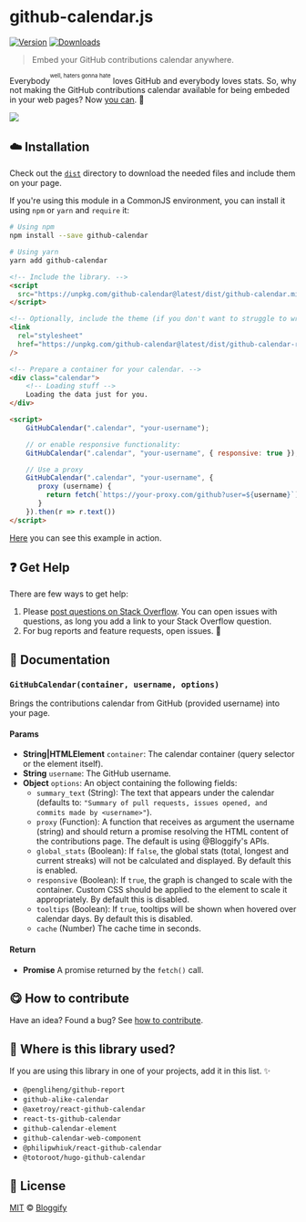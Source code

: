 <!-- Please do not edit this file. Edit the `blah` field in the `package.json` instead. If in doubt, open an issue. -->


















# github-calendar.js

 [![Version](https://img.shields.io/npm/v/github-calendar.svg)](https://www.npmjs.com/package/github-calendar) [![Downloads](https://img.shields.io/npm/dt/github-calendar.svg)](https://www.npmjs.com/package/github-calendar)







> Embed your GitHub contributions calendar anywhere.







Everybody<sup><sup>well, haters gonna hate</sup></sup> loves GitHub and everybody loves stats. So, why not making the GitHub contributions calendar available for being embeded in your web pages? Now [you can](https://bloggify.github.io/github-calendar/example). :tada:


[![](https://i.imgur.com/tJjRpuN.png)](https://bloggify.github.io/github-calendar/example)













## :cloud: Installation


Check out the [`dist`](/dist) directory to download the needed files and include them on your page.

If you're using this module in a CommonJS environment, you can install it using `npm` or `yarn` and `require` it:

```sh
# Using npm
npm install --save github-calendar

# Using yarn
yarn add github-calendar
```

















```html
<!-- Include the library. -->
<script
  src="https://unpkg.com/github-calendar@latest/dist/github-calendar.min.js">
</script>

<!-- Optionally, include the theme (if you don't want to struggle to write the CSS) -->
<link
  rel="stylesheet"
  href="https://unpkg.com/github-calendar@latest/dist/github-calendar-responsive.css"
/>

<!-- Prepare a container for your calendar. -->
<div class="calendar">
    <!-- Loading stuff -->
    Loading the data just for you.
</div>

<script>
    GitHubCalendar(".calendar", "your-username");

    // or enable responsive functionality:
    GitHubCalendar(".calendar", "your-username", { responsive: true });

    // Use a proxy
    GitHubCalendar(".calendar", "your-username", {
       proxy (username) {
         return fetch(`https://your-proxy.com/github?user=${username}`)
       }
    }).then(r => r.text())
</script>
```


[Here](https://bloggify.github.io/github-calendar/example/) you can see this example in action.







## :question: Get Help

There are few ways to get help:



 1. Please [post questions on Stack Overflow](https://stackoverflow.com/questions/ask). You can open issues with questions, as long you add a link to your Stack Overflow question.
 2. For bug reports and feature requests, open issues. :bug:





## :memo: Documentation


### `GitHubCalendar(container, username, options)`
Brings the contributions calendar from GitHub (provided username) into your page.

#### Params

- **String|HTMLElement** `container`: The calendar container (query selector or the element itself).
- **String** `username`: The GitHub username.
- **Object** `options`: An object containing the following fields:
   - `summary_text` (String): The text that appears under the calendar (defaults to: `"Summary of
     pull requests, issues opened, and commits made by <username>"`).
   - `proxy` (Function): A function that receives as argument the username (string) and should return a promise resolving the HTML content of the contributions page.
     The default is using @Bloggify's APIs.
   - `global_stats` (Boolean): If `false`, the global stats (total, longest and current streaks) will not be calculated and displayed. By default this is enabled.
   - `responsive` (Boolean): If `true`, the graph is changed to scale with the container. Custom CSS should be applied to the element to scale it appropriately. By default this is disabled.
   - `tooltips` (Boolean): If `true`, tooltips will be shown when hovered over calendar days. By default this is disabled.
   - `cache` (Number) The cache time in seconds.

#### Return
- **Promise** A promise returned by the `fetch()` call.














## :yum: How to contribute
Have an idea? Found a bug? See [how to contribute][contributing].
















## :dizzy: Where is this library used?
If you are using this library in one of your projects, add it in this list. :sparkles:

 - `@pengliheng/github-report`
 - `github-alike-calendar`
 - `@axetroy/react-github-calendar`
 - `react-ts-github-calendar`
 - `github-calendar-element`
 - `github-calendar-web-component`
 - `@philipwhiuk/react-github-calendar`
 - `@totoroot/hugo-github-calendar`











## :scroll: License

[MIT][license] © [Bloggify][website]






[license]: /LICENSE
[website]: https://bloggify.org
[contributing]: /CONTRIBUTING.md
[docs]: /DOCUMENTATION.md
